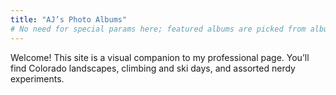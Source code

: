 ```yaml
---
title: "AJ’s Photo Albums"
# No need for special params here; featured albums are picked from album pages.
---
```


Welcome! This site is a visual companion to my professional page.
You’ll find Colorado landscapes, climbing and ski days, and assorted nerdy experiments.